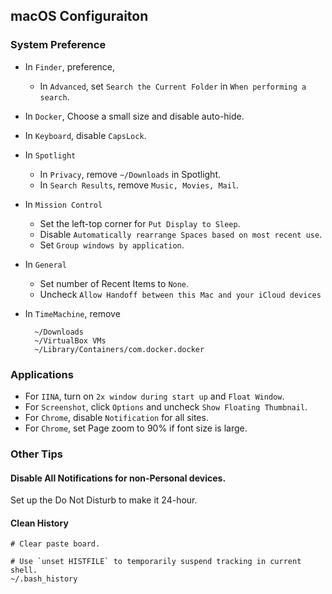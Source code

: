 ## macOS Configuraiton

### System Preference

- In `Finder`, preference,
  - In `Advanced`, set `Search the Current Folder` in `When performing a search`.
- In `Docker`, Choose a small size and disable auto-hide.
- In `Keyboard`, disable `CapsLock`.
- In `Spotlight`
  - In `Privacy`, remove `~/Downloads` in Spotlight.
  - In `Search Results`, remove `Music, Movies, Mail`.
- In `Mission Control`
  - Set the left-top corner for `Put Display to Sleep`.
  - Disable `Automatically rearrange Spaces based on most recent use`.
  - Set `Group windows by application`.
- In `General`
  - Set number of Recent Items to `None`.
  - Uncheck `Allow Handoff between this Mac and your iCloud devices`

- In `TimeMachine`, remove

        ~/Downloads
        ~/VirtualBox VMs
        ~/Library/Containers/com.docker.docker


### Applications

- For `IINA`, turn on `2x window during start up` and `Float Window`.
- For `Screenshot`, click `Options` and uncheck `Show Floating Thumbnail`.
- For `Chrome`, disable `Notification` for all sites.
- For `Chrome`, set Page zoom to 90% if font size is large.

### Other Tips

#### Disable All Notifications for non-Personal devices.

Set up the Do Not Disturb to make it 24-hour.

#### Clean History

    # Clear paste board.

    # Use `unset HISTFILE` to temporarily suspend tracking in current shell.
    ~/.bash_history

